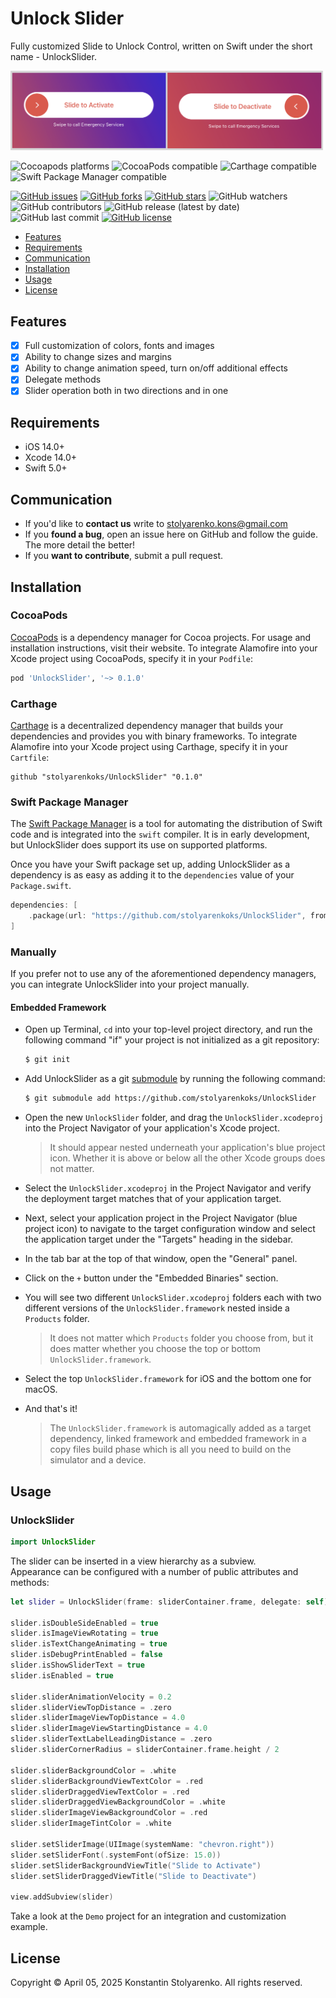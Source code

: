 # Unlock Slider
Fully customized Slide to Unlock Control, written on Swift under the short name - UnlockSlider.

![Preview](preview.png)

![Cocoapods platforms](https://img.shields.io/cocoapods/p/UnlockSlider)
![CocoaPods compatible](https://img.shields.io/badge/CocoaPods-compatible-brightgreen)
![Carthage compatible](https://img.shields.io/badge/Carthage-compatible-brightgreen)
![Swift Package Manager compatible](https://img.shields.io/badge/Swift%20Package%20Manager-compatible-brightgreen)

[![GitHub issues](https://img.shields.io/github/issues/stolyarenkoks/UnlockSlider)](https://github.com/stolyarenkoks/UnlockSlider/issues)
[![GitHub forks](https://img.shields.io/github/forks/stolyarenkoks/UnlockSlider)](https://github.com/stolyarenkoks/UnlockSlider/network)
[![GitHub stars](https://img.shields.io/github/stars/stolyarenkoks/UnlockSlider)](https://github.com/stolyarenkoks/UnlockSlider/stargazers)
![GitHub watchers](https://img.shields.io/github/watchers/stolyarenkoks/UnlockSlider?style=plastic)
![GitHub contributors](https://img.shields.io/github/contributors/stolyarenkoks/UnlockSlider)
![GitHub release (latest by date)](https://img.shields.io/github/v/release/stolyarenkoks/UnlockSlider)
![GitHub last commit](https://img.shields.io/github/last-commit/stolyarenkoks/UnlockSlider)
[![GitHub license](https://img.shields.io/github/license/stolyarenkoks/UnlockSlider)](https://github.com/stolyarenkoks/UnlockSlider/blob/develop/LICENSE)

- [Features](#features)
- [Requirements](#requirements)
- [Communication](#communication)
- [Installation](#installation)
- [Usage](#usage)
- [License](#license)

## Features

- [x] Full customization of colors, fonts and images
- [x] Ability to change sizes and margins
- [x] Ability to change animation speed, turn on/off additional effects
- [x] Delegate methods
- [x] Slider operation both in two directions and in one

## Requirements

- iOS 14.0+
- Xcode 14.0+
- Swift 5.0+

## Communication
- If you'd like to **contact us** write to stolyarenko.kons@gmail.com
- If you **found a bug**, open an issue here on GitHub and follow the guide. The more detail the better!
- If you **want to contribute**, submit a pull request.

## Installation

### CocoaPods

[CocoaPods](https://cocoapods.org) is a dependency manager for Cocoa projects. For usage and installation instructions, visit their website. To integrate Alamofire into your Xcode project using CocoaPods, specify it in your `Podfile`:

```ruby
pod 'UnlockSlider', '~> 0.1.0'
```

### Carthage

[Carthage](https://github.com/Carthage/Carthage) is a decentralized dependency manager that builds your dependencies and provides you with binary frameworks. To integrate Alamofire into your Xcode project using Carthage, specify it in your `Cartfile`:

```ogdl
github "stolyarenkoks/UnlockSlider" "0.1.0"
```

### Swift Package Manager

The [Swift Package Manager](https://swift.org/package-manager/) is a tool for automating the distribution of Swift code and is integrated into the `swift` compiler. It is in early development, but UnlockSlider does support its use on supported platforms.

Once you have your Swift package set up, adding UnlockSlider as a dependency is as easy as adding it to the `dependencies` value of your `Package.swift`.

```swift
dependencies: [
    .package(url: "https://github.com/stolyarenkoks/UnlockSlider", from: "0.1.0")
]
```

### Manually

If you prefer not to use any of the aforementioned dependency managers, you can integrate UnlockSlider into your project manually.

#### Embedded Framework

- Open up Terminal, `cd` into your top-level project directory, and run the following command "if" your project is not initialized as a git repository:

  ```bash
  $ git init
  ```

- Add UnlockSlider as a git [submodule](https://git-scm.com/docs/git-submodule) by running the following command:

  ```bash
  $ git submodule add https://github.com/stolyarenkoks/UnlockSlider
  ```

- Open the new `UnlockSlider` folder, and drag the `UnlockSlider.xcodeproj` into the Project Navigator of your application's Xcode project.

    > It should appear nested underneath your application's blue project icon. Whether it is above or below all the other Xcode groups does not matter.

- Select the `UnlockSlider.xcodeproj` in the Project Navigator and verify the deployment target matches that of your application target.
- Next, select your application project in the Project Navigator (blue project icon) to navigate to the target configuration window and select the application target under the "Targets" heading in the sidebar.
- In the tab bar at the top of that window, open the "General" panel.
- Click on the `+` button under the "Embedded Binaries" section.
- You will see two different `UnlockSlider.xcodeproj` folders each with two different versions of the `UnlockSlider.framework` nested inside a `Products` folder.

    > It does not matter which `Products` folder you choose from, but it does matter whether you choose the top or bottom `UnlockSlider.framework`.

- Select the top `UnlockSlider.framework` for iOS and the bottom one for macOS.

- And that's it!

  > The `UnlockSlider.framework` is automagically added as a target dependency, linked framework and embedded framework in a copy files build phase which is all you need to build on the simulator and a device.
  
## Usage

### UnlockSlider

```swift
import UnlockSlider
```

The slider can be inserted in a view hierarchy as a subview. <br>
Appearance can be configured with a number of public attributes and methods:

```swift
let slider = UnlockSlider(frame: sliderContainer.frame, delegate: self)

slider.isDoubleSideEnabled = true
slider.isImageViewRotating = true
slider.isTextChangeAnimating = true
slider.isDebugPrintEnabled = false
slider.isShowSliderText = true
slider.isEnabled = true

slider.sliderAnimationVelocity = 0.2
slider.sliderViewTopDistance = .zero
slider.sliderImageViewTopDistance = 4.0
slider.sliderImageViewStartingDistance = 4.0
slider.sliderTextLabelLeadingDistance = .zero
slider.sliderCornerRadius = sliderContainer.frame.height / 2

slider.sliderBackgroundColor = .white
slider.sliderBackgroundViewTextColor = .red
slider.sliderDraggedViewTextColor = .red
slider.sliderDraggedViewBackgroundColor = .white
slider.sliderImageViewBackgroundColor = .red
slider.sliderImageTintColor = .white

slider.setSliderImage(UIImage(systemName: "chevron.right"))
slider.setSliderFont(.systemFont(ofSize: 15.0))
slider.setSliderBackgroundViewTitle("Slide to Activate")
slider.setSliderDraggedViewTitle("Slide to Deactivate")

view.addSubview(slider)
```

Take a look at the `Demo` project for an integration and customization example.

## License
Copyright © April 05, 2025 Konstantin Stolyarenko. All rights reserved.
